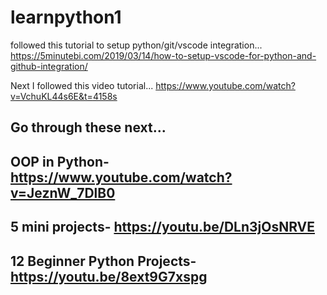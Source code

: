 # learnpython1
followed this tutorial to setup python/git/vscode integration...
https://5minutebi.com/2019/03/14/how-to-setup-vscode-for-python-and-github-integration/

Next I followed this video tutorial...
https://www.youtube.com/watch?v=VchuKL44s6E&t=4158s

Go through these next...
-
OOP in Python- https://www.youtube.com/watch?v=JeznW_7DlB0 
-
5 mini projects- https://youtu.be/DLn3jOsNRVE
-
12 Beginner Python Projects- https://youtu.be/8ext9G7xspg
-
